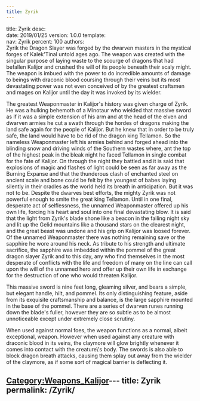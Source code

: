 ```yaml
---
title: Zyrik
---
```


title:		Zyrik
desc:		
date:		2019/01/25
version:	1.0.0
template:	
nav:		Zyrik
percent:	100
authors:	
Zyrik the Dragon Slayer was forged by the dwarven masters in the
mystical forges of Kalek'Tinal untold ages ago. The weapon was created
with the singular purpose of laying waste to the scourge of dragons that
had befallen Kalijor and crushed the will of its people beneath their
scaly might. The weapon is imbued with the power to do incredible
amounts of damage to beings with draconic blood coursing through their
veins but its most devastating power was not even conceived of by the
greatest craftsmen and mages on Kalijor until the day it was invoked by
its wielder.

The greatest Weaponmaster in Kalijor's history was given charge of
Zyrik. He was a hulking behemoth of a Minotaur who wielded that massive
sword as if it was a simple extension of his arm and at the head of the
elven and dwarven armies he cut a swath through the hordes of dragons
making the land safe again for the people of Kalijor. But he knew that
in order to be truly safe, the land would have to be rid of the dragon
king Tellamon. So the nameless Weaponmaster left his armies behind and
forged ahead into the blinding snow and driving winds of the Southern
wastes where, ant the top of the highest peak in the bleak night he
faced Tellamon in single combat for the fate of Kalijor. On through the
night they battled and it is said that explosions of magic and flashes
of light could be seen as far away as the Burning Expanse and that the
thunderous clash of enchanted steel on ancient scale and bone could be
felt by the youngest of babes laying silently in their cradles as the
world held its breath in anticipation. But it was not to be. Despite the
dwarves best efforts, the mighty Zyrik was not powerful enough to smite
the great king Tellamon. Until in one final, desperate act of
selflessness, the unnamed Weaponmaster offered up his own life, forcing
his heart and soul into one final devastating blow. It is said that the
light from Zyrik's blade shone like a beacon in the failing night sky
and lit up the Gelid mountains like a thousand stars on the clearest
night, and the great beast was undone and his grip on Kalijor was loosed
forever. Of the unnamed Weaponmaster there was nothing remaining save or
the sapphire he wore around his neck. As tribute to his strength and
ultimate sacrifice, the sapphire was imbedded within the pommel of the
great dragon slayer Zyrik and to this day, any who find themselves in
the most desperate of conflicts with the life and freedom of many on the
line can call upon the will of the unnamed hero and offer up their own
life in exchange for the destruction of one who would threaten Kalijor.

This massive sword is nine feet long, gleaming silver, and bears a
simple, but elegant handle, hilt, and pommel. Its only distinguishing
feature, aside from its exquisite craftsmanship and balance, is the
large sapphire mounted in the base of the pommel. There are a series of
dwarven runes running down the blade's fuller, however they are so
subtle as to be almost unnoticeable except under extremely close
scrutiny.

When used against normal foes, the weapon functions as a normal, albeit
exceptional, weapon. However when used against any creature with
draconic blood in its veins, the claymore will glow brightly whenever it
comes into contact with the creature\\'s body. The swords is also able
to block dragon breath attacks, causing them splay out away from the
wielder of the claymore, as if some sort of magical barrier is
deflecting it.

[Category:Weapons_Kalijor](Category:Weapons_Kalijor "wikilink")---
title: Zyrik
permalink: /Zyrik/
---


